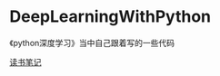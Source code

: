 # DeepLearningWithPython
《python深度学习》当中自己跟着写的一些代码

[读书笔记](https://ir1ss.github.io/categories/%E6%B7%B1%E5%BA%A6%E5%AD%A6%E4%B9%A0/python%E6%B7%B1%E5%BA%A6%E5%AD%A6%E4%B9%A0%E8%AF%BB%E4%B9%A6%E7%AC%94%E8%AE%B0/)
